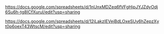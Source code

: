 https://docs.google.com/spreadsheets/d/1nUnxMDZeq6fVFgHipJYJZdyOdj6Su6h-tg8ICfXuruI/edit?usp=sharing

https://docs.google.com/spreadsheets/d/12jLakzIEVejBdLOxeSUy6hZepzXyt0p6oexT43WtscM/edit?usp=sharing
